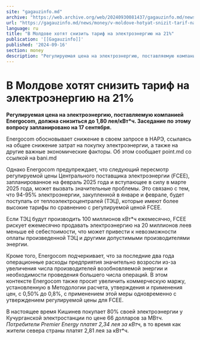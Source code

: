 ```yaml
---
site: "gagauzinfo.md"
archive: "https://web.archive.org/web/20240930081437/gagauzinfo.md/news/money/v-moldove-hotyat-snizit-tarif-na-elektroenergiyu-na-21"
url: "https://gagauzinfo.md/news/money/v-moldove-hotyat-snizit-tarif-na-elektroenergiyu-na-21"
language: ru
title: "В Молдове хотят снизить тариф на электроэнергию на 21%"
publication: '[[Gagauzinfo]]'
published: '2024-09-16'
section: money
description: "Регулируемая цена на электроэнергию, поставляемую компанией Energocom, должна снизиться до 1,80 лея/кВт*ч. Заседание по этому вопросу запланировано на 17 сентября."
---
```


# В Молдове хотят снизить тариф на электроэнергию на 21%

**Регулируемая цена на электроэнергию, поставляемую компанией Energocom, должна снизиться до 1,80 лея/кВт*ч. Заседание по этому вопросу запланировано на 17 сентября.**

Energocom обосновывает снижение в своем запросе в НАРЭ, ссылаясь на общее снижение затрат на покупку электроэнергии, а также на другие важные экономические факторы. Об этом сообщает point.md со ссылкой на bani.md

Однако Energocom предупреждает, что следующий пересмотр регулируемой цены Центрального поставщика электроэнергии (FCEE), запланированное на февраль 2025 года и вступающее в силу в марте 2025 года, может вызвать значительные проблемы. Это связано с тем, что 94-95% электроэнергии, закупленной в январе и феврале, будет поступать от теплоэлектроцентралей (ТЭЦ), которые имеют более высокие тарифы по сравнению с регулируемой ценой FCEE.

Если ТЭЦ будут производить 100 миллионов кВт*ч ежемесячно, FCEE рискует ежемесячно продавать электроэнергию на 20 миллионов леев меньше её себестоимости, что может привести к невозможности оплаты произведенной ТЭЦ и другими допустимыми производителями энергии.

Кроме того, Energocom подчеркивает, что за последние два года операционные расходы предприятия значительно возросли из-за увеличения числа производителей возобновляемой энергии и необходимости проведения большего числа операций. В этом контексте Energocom также просит увеличить коммерческую маржу, установленную в Методологии расчета, утверждения и применения цен, с 0,50% до 0,8%, с применением этой меры одновременно с утверждением регулируемой цены для FCEE.

В настоящее время Кишинев покупает 80% своей электроэнергии у Кучурганской электростанции по цене 66 долларов за МВт*ч. Потребители Premier Energy платят 2,34 лея за кВт*ч, в то время как жители севера страны платят 2,81 лея за кВт*ч.